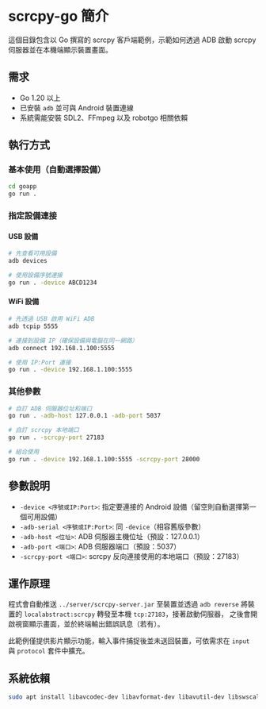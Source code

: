 # scrcpy-go 簡介

這個目錄包含以 Go 撰寫的 scrcpy 客戶端範例，示範如何透過 ADB 啟動
scrcpy 伺服器並在本機端顯示裝置畫面。

## 需求
- Go 1.20 以上
- 已安裝 `adb` 並可與 Android 裝置連線
- 系統需能安裝 SDL2、FFmpeg 以及 robotgo 相關依賴

## 執行方式

### 基本使用（自動選擇設備）
```bash
cd goapp
go run .
```

### 指定設備連接

#### USB 設備
```bash
# 先查看可用設備
adb devices

# 使用設備序號連接
go run . -device ABCD1234
```

#### WiFi 設備
```bash
# 先透過 USB 啟用 WiFi ADB
adb tcpip 5555

# 連接到設備 IP（確保設備與電腦在同一網路）
adb connect 192.168.1.100:5555

# 使用 IP:Port 連接
go run . -device 192.168.1.100:5555
```

### 其他參數
```bash
# 自訂 ADB 伺服器位址和端口
go run . -adb-host 127.0.0.1 -adb-port 5037

# 自訂 scrcpy 本地端口
go run . -scrcpy-port 27183

# 組合使用
go run . -device 192.168.1.100:5555 -scrcpy-port 28000
```

## 參數說明
- `-device <序號或IP:Port>`: 指定要連接的 Android 設備（留空則自動選擇第一個可用設備）
- `-adb-serial <序號或IP:Port>`: 同 `-device`（相容舊版參數）
- `-adb-host <位址>`: ADB 伺服器主機位址（預設：127.0.0.1）
- `-adb-port <端口>`: ADB 伺服器端口（預設：5037）
- `-scrcpy-port <端口>`: scrcpy 反向連接使用的本地端口（預設：27183）

## 運作原理
程式會自動推送 `../server/scrcpy-server.jar` 至裝置並透過 `adb reverse`
將裝置的 `localabstract:scrcpy` 轉發至本機 `tcp:27183`，接著啟動伺服器，
之後會開啟視窗顯示畫面，並於終端輸出錯誤訊息（若有）。

此範例僅提供影片顯示功能，輸入事件捕捉後並未送回裝置，可依需求在
`input` 與 `protocol` 套件中擴充。

## 系統依賴
```bash
sudo apt install libavcodec-dev libavformat-dev libavutil-dev libswscale-dev pkg-config
```
